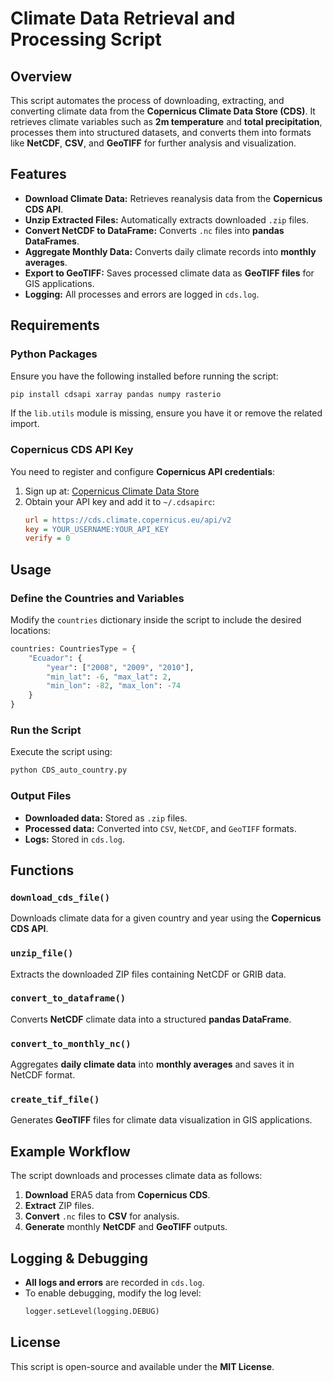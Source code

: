 # Climate Data Retrieval and Processing Script

## Overview
This script automates the process of downloading, extracting, and converting climate data from the **Copernicus Climate Data Store (CDS)**. It retrieves climate variables such as **2m temperature** and **total precipitation**, processes them into structured datasets, and converts them into formats like **NetCDF**, **CSV**, and **GeoTIFF** for further analysis and visualization.

## Features
- **Download Climate Data:** Retrieves reanalysis data from the **Copernicus CDS API**.
- **Unzip Extracted Files:** Automatically extracts downloaded `.zip` files.
- **Convert NetCDF to DataFrame:** Converts `.nc` files into **pandas DataFrames**.
- **Aggregate Monthly Data:** Converts daily climate records into **monthly averages**.
- **Export to GeoTIFF:** Saves processed climate data as **GeoTIFF files** for GIS applications.
- **Logging:** All processes and errors are logged in `cds.log`.

## Requirements
### Python Packages
Ensure you have the following installed before running the script:
```sh
pip install cdsapi xarray pandas numpy rasterio
```
If the `lib.utils` module is missing, ensure you have it or remove the related import.

### Copernicus CDS API Key
You need to register and configure **Copernicus API credentials**:
1. Sign up at: [Copernicus Climate Data Store](https://cds.climate.copernicus.eu/)
2. Obtain your API key and add it to `~/.cdsapirc`:
   ```ini
   url = https://cds.climate.copernicus.eu/api/v2
   key = YOUR_USERNAME:YOUR_API_KEY
   verify = 0
   ```

## Usage
### Define the Countries and Variables
Modify the `countries` dictionary inside the script to include the desired locations:
```python
countries: CountriesType = {
    "Ecuador": {
        "year": ["2008", "2009", "2010"],
        "min_lat": -6, "max_lat": 2,
        "min_lon": -82, "max_lon": -74
    }
}
```

### Run the Script
Execute the script using:
```sh
python CDS_auto_country.py
```

### Output Files
- **Downloaded data:** Stored as `.zip` files.
- **Processed data:** Converted into `CSV`, `NetCDF`, and `GeoTIFF` formats.
- **Logs:** Stored in `cds.log`.

## Functions
### `download_cds_file()`
Downloads climate data for a given country and year using the **Copernicus CDS API**.

### `unzip_file()`
Extracts the downloaded ZIP files containing NetCDF or GRIB data.

### `convert_to_dataframe()`
Converts **NetCDF** climate data into a structured **pandas DataFrame**.

### `convert_to_monthly_nc()`
Aggregates **daily climate data** into **monthly averages** and saves it in NetCDF format.

### `create_tif_file()`
Generates **GeoTIFF** files for climate data visualization in GIS applications.

## Example Workflow
The script downloads and processes climate data as follows:
1. **Download** ERA5 data from **Copernicus CDS**.
2. **Extract** ZIP files.
3. **Convert** `.nc` files to **CSV** for analysis.
4. **Generate** monthly **NetCDF** and **GeoTIFF** outputs.

## Logging & Debugging
- **All logs and errors** are recorded in `cds.log`.
- To enable debugging, modify the log level:
  ```python
  logger.setLevel(logging.DEBUG)
  ```

## License
This script is open-source and available under the **MIT License**.

